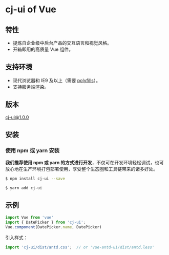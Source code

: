 # cj-ui of Vue




## 特性

- 提炼自企业级中后台产品的交互语言和视觉风格。
- 开箱即用的高质量 Vue 组件。

## 支持环境

* 现代浏览器和 IE9 及以上（需要 [polyfills](https://vuecomponent.github.io/ant-design/docs/react/getting-started-cn#兼容性)）。
* 支持服务端渲染。

## 版本

cj-ui@1.0.0

## 安装

### 使用 npm 或 yarn 安装

**我们推荐使用 npm 或 yarn 的方式进行开发**，不仅可在开发环境轻松调试，也可放心地在生产环境打包部署使用，享受整个生态圈和工具链带来的诸多好处。

```bash
$ npm install cj-ui --save
```

```bash
$ yarn add cj-ui
```

## 示例

```jsx
import Vue from 'vue'
import { DatePicker } from 'cj-ui';
Vue.component(DatePicker.name, DatePicker)
```

引入样式：

```jsx
import 'cj-ui/dist/antd.css';  // or 'vue-antd-ui/dist/antd.less'
```



